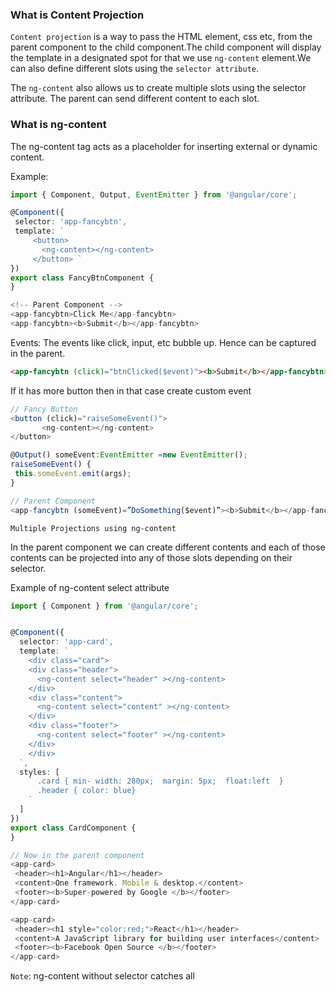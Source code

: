 ### What is Content Projection

`Content projection` is a way to pass the HTML element, css etc, from the parent component to the child component.The child component will display the template in a designated spot for that we use `ng-content` element.We can also define different slots using the `selector attribute`.

The `ng-content` also allows us to create multiple slots using the selector attribute. The parent can send different content to each slot.

### What is ng-content

The ng-content tag acts as a placeholder for inserting external or dynamic content.

Example:

```ts
import { Component, Output, EventEmitter } from '@angular/core';

@Component({
 selector: 'app-fancybtn',
 template: `
     <button>
       <ng-content></ng-content>
     </button> `
})
export class FancyBtnComponent {
}

<!-- Parent Component -->
<app-fancybtn>Click Me</app-fancybtn>
<app-fancybtn><b>Submit</b></app-fancybtn>
```

Events:
The events like click, input, etc bubble up. Hence can be captured in the parent.

```html
<app-fancybtn (click)="btnClicked($event)"><b>Submit</b></app-fancybtn>
```

If it has more button then in that case create custom event

```ts
// Fancy Button
<button (click)="raiseSomeEvent()">
       <ng-content></ng-content>
</button>

@Output() someEvent:EventEmitter =new EventEmitter();
raiseSomeEvent() {
 this.someEvent.emit(args);
}

// Parent Component
<app-fancybtn (someEvent)=”DoSomething($event)”><b>Submit</b></app-fancybtn>
```

`Multiple Projections using ng-content`

In the parent component we can create different contents and each of those contents can be projected into any of those slots depending on their selector.

Example of ng-content select attribute

```ts
import { Component } from '@angular/core';


@Component({
  selector: 'app-card',
  template: `
    <div class="card">
    <div class="header">
      <ng-content select="header" ></ng-content>
    </div>
    <div class="content">
      <ng-content select="content" ></ng-content>
    </div>
    <div class="footer">
      <ng-content select="footer" ></ng-content>
    </div>
    </div>
  `,
  styles: [
    ` .card { min- width: 280px;  margin: 5px;  float:left  }
      .header { color: blue}
    `
  ]
})
export class CardComponent {
}

// Now in the parent component
<app-card>
 <header><h1>Angular</h1></header>
 <content>One framework. Mobile & desktop.</content>
 <footer><b>Super-powered by Google </b></footer>
</app-card>

<app-card>
 <header><h1 style="color:red;">React</h1></header>
 <content>A JavaScript library for building user interfaces</content>
 <footer><b>Facebook Open Source </b></footer>
</app-card>
```

`Note`: ng-content without selector catches all
